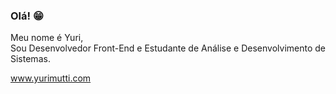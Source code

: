 ### Olá! 😁

Meu nome é Yuri,   
Sou Desenvolvedor Front-End e Estudante de Análise e Desenvolvimento de Sistemas.

www.yurimutti.com
